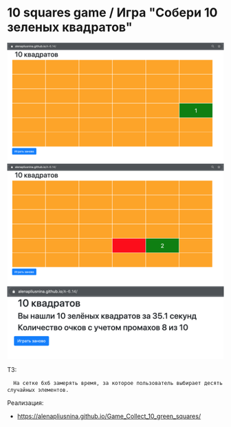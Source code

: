 # 10 squares game / Игра "Собери 10 зеленых квадратов"

![Иллюстрация к проекту](https://github.com/AlenaPliusnina/A-6.14/blob/master/screenshoots/squares_1.png) ![Иллюстрация к проекту](https://github.com/AlenaPliusnina/A-6.14/blob/master/screenshoots/squares_2.png) 
![Иллюстрация к проекту](https://github.com/AlenaPliusnina/A-6.14/blob/master/screenshoots/squares_3.png)

ТЗ:

      На сетке 6x6 замерять время, за которое пользователь выбирает десять случайных элементов.

Реализация:

   - https://alenapliusnina.github.io/Game_Collect_10_green_squares/
